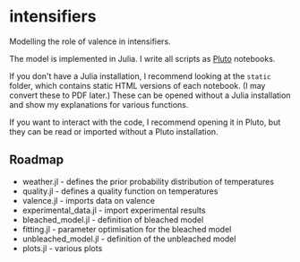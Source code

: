 # intensifiers
Modelling the role of valence in intensifiers.

The model is implemented in Julia. I write all scripts as [Pluto](https://github.com/fonsp/Pluto.jl) notebooks.

If you don't have a Julia installation, I recommend looking at the `static` folder, which contains static HTML versions of each notebook. (I may convert these to PDF later.) These can be opened without a Julia installation and show my explanations for various functions.

If you want to interact with the code, I recommend opening it in Pluto, but they can be read or imported without a Pluto installation.

## Roadmap

* weather.jl - defines the prior probability distribution of temperatures
* quality.jl - defines a quality function on temperatures
* valence.jl - imports data on valence
* experimental_data.jl - import experimental results
* bleached_model.jl - definition of bleached model
* fitting.jl - parameter optimisation for the bleached model
* unbleached_model.jl - definition of the unbleached model
* plots.jl - various plots